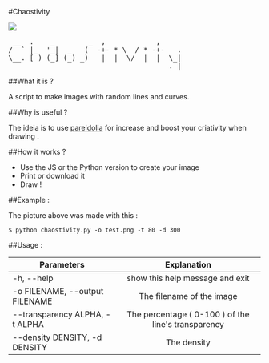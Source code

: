 #Chaostivity

![](http://b00t4nd0.com/wp-content/uploads/2015/08/test.png)


<pre> __  .    _        _  ,            ,    
/  ` |_  '_|  _   (  -+- * \  / * -+-   .
\__. [ ) (_] (_) _)   |  |  \/  |  |  \_|
                                      ._| 
</pre>

##What it is ?

A script to make images with random lines and curves.

##Why is useful ?

The ideia is to use [pareidolia](https://en.wikipedia.org/wiki/Pareidolia) for increase and boost your criativity when drawing .

##How it works ?

- Use the JS or the Python version to create your image 
- Print or download it
- Draw !

##Example :

The picture above was made with this :

`$ python chaostivity.py -o test.png -t 80 -d 300`

##Usage :

| Parameters        | Explanation
|-------------------|:----------------------------------:|
|-h, --help         |   show this help message and exit       
|-o FILENAME, --output FILENAME  | The filename of the image         
|--transparency ALPHA, -t ALPHA | The percentage ( 0-100 ) of the line's transparency
|--density DENSITY, -d DENSITY | The density|number of lines




